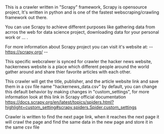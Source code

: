 This is a crawler written in "Scrapy" framework, Scrapy is opensource project, It's written in python and is one of the fastest webscraping/crawling framework out there.

You can use Scrapy to achieve different purposes like gathering data from acrros the web for data science project, downloading data for your personal work or ... .

For more information about Scrapy project you can visit it's website at:
--  https://scrapy.org/  -- 

This specific webcralwer is synced for crawler the hacker news website, hackernews website is a place which different people around the world gather around and share thier favorite articles with each other.

This crawler will get the title, publisher, and the article website link and save them in a csv file name "hackernews_data.csv" by default, you can change this default behavior by making changes in "custom_settings", for more information look at this link in Scrapy official documentation https://docs.scrapy.org/en/latest/topics/spiders.html?highlight=custom_setting#scrapy.spiders.Spider.custom_settings

Crawler is written to find the next page link, when it reaches the next page it will crawl the page and find the same data in the new page and store it in the same csv file 
